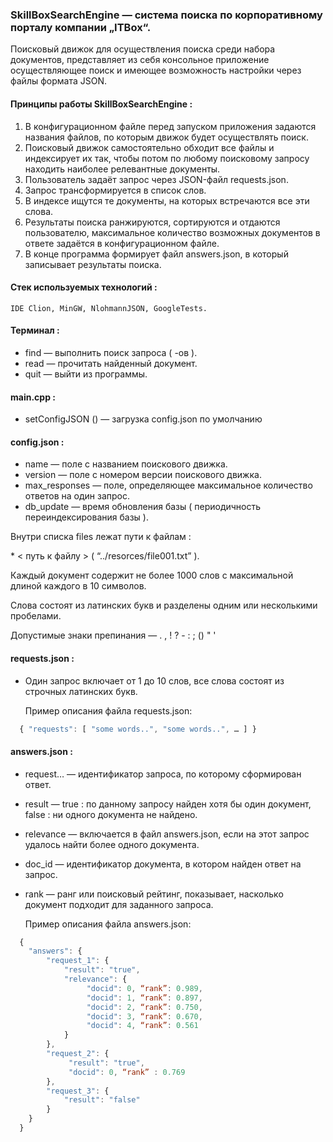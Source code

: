 ### SkillBoxSearchEngine — система поиска по корпоративному порталу компании „ITBox“. ### 
   Поисковый движок для осуществления поиска среди набора документов, 
   представляет из себя консольное приложение осуществляющее поиск 
   и имеющее возможность настройки через файлы формата JSON. 


#### Принципы работы SkillBoxSearchEngine : ####
  1. В конфигурационном файле перед запуском приложения задаются названия
     файлов, по которым движок будет осуществлять поиск.
  2. Поисковый движок самостоятельно обходит все файлы и индексирует их так, 
     чтобы потом по любому поисковому запросу находить наиболее релевантные документы.
  3. Пользователь задаёт запрос через JSON-файл requests.json. 
  4. Запрос трансформируется в список слов.
  5. В индексе ищутся те документы, на которых встречаются все эти слова.
  6. Результаты поиска ранжируются, сортируются и отдаются пользователю,
     максимальное количество возможных документов в ответе задаётся в конфигурационном файле.
  7. В конце программа формирует файл answers.json, в который записывает результаты поиска.


#### Стек используемых технологий : ####
    IDE Clion, MinGW, NlohmannJSON, GoogleTests.


#### Терминал : ####
*  find — выполнить поиск запроса ( -ов ). 
*  read — прочитать найденный документ. 
*  quit — выйти из программы. 


#### main.cpp : ####
*  setConfigJSON () — загрузка config.json по умолчанию


#### config.json : ####
*  name — поле с названием поискового движка.
*  version — поле с номером версии поискового движка.
*  max_responses — поле, определяющее максимальное количество ответов на один запрос.
*  db_update — время обновления базы ( периодичность переиндексирования базы ).
 
<p>  Внутри списка files лежат пути к файлам :</p>   
*  < путь к файлу > ( “../resorces/file001.txt” ). 

<p>  Каждый документ содержит не более 1000 слов с максимальной длиной каждого в 10 символов.</p>  
<p>  Слова состоят из латинских букв и разделены одним или несколькими пробелами.</p>
	 Допустимые знаки препинания — . , ! ? - : ; () " '
	 

#### requests.json : ####
*  Один запрос включает от 1 до 10 слов, все слова состоят из строчных латинских букв.

	Пример описания файла requests.json:
```javascript
  { "requests": [ "some words..", "some words..", … ] }
```


#### answers.json : ####
*  request… — идентификатор запроса, по которому сформирован ответ.
*  result — true : по данному запросу найден хотя бы один документ, false : ни одного документа не найдено.
*  relevance — включается в файл answers.json, если на этот запрос удалось найти более одного документа.
*  doc_id — идентификатор документа, в котором найден ответ на запрос. 
*  rank — ранг или поисковый рейтинг, показывает, насколько документ подходит для заданного запроса.

	Пример описания файла answers.json:
```javascript
  {
	"answers": {
		"request_1": {
			"result": "true",
			"relevance": {
				 "docid": 0, “rank”: 0.989,
				 "docid": 1, “rank”: 0.897,
				 "docid": 2, “rank”: 0.750,
				 "docid": 3, “rank”: 0.670,
				 "docid": 4, “rank”: 0.561
			}
		},
		"request_2": {
			 "result": "true",
			 "docid": 0, “rank” : 0.769
		},
		"request_3": {
			"result": "false"
		}
	}
  }
```